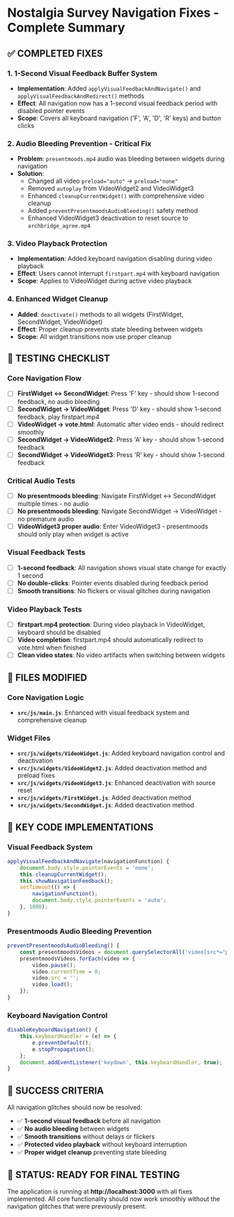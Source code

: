 # Nostalgia Survey Navigation Fixes - Complete Summary

## ✅ COMPLETED FIXES

### 1. **1-Second Visual Feedback Buffer System**
- **Implementation**: Added `applyVisualFeedbackAndNavigate()` and `applyVisualFeedbackAndRedirect()` methods
- **Effect**: All navigation now has a 1-second visual feedback period with disabled pointer events
- **Scope**: Covers all keyboard navigation ('F', 'A', 'D', 'R' keys) and button clicks

### 2. **Audio Bleeding Prevention - Critical Fix**
- **Problem**: `presentmoods.mp4` audio was bleeding between widgets during navigation
- **Solution**: 
  - Changed all video `preload="auto"` → `preload="none"`
  - Removed `autoplay` from VideoWidget2 and VideoWidget3
  - Enhanced `cleanupCurrentWidget()` with comprehensive video cleanup
  - Added `preventPresentmoodsAudioBleeding()` safety method
  - Enhanced VideoWidget3 deactivation to reset source to `archbridge_agree.mp4`

### 3. **Video Playback Protection**
- **Implementation**: Added keyboard navigation disabling during video playback
- **Effect**: Users cannot interrupt `firstpart.mp4` with keyboard navigation
- **Scope**: Applies to VideoWidget during active video playback

### 4. **Enhanced Widget Cleanup**
- **Added**: `deactivate()` methods to all widgets (FirstWidget, SecondWidget, VideoWidget)
- **Effect**: Proper cleanup prevents state bleeding between widgets
- **Scope**: All widget transitions now use proper cleanup

## 🧪 TESTING CHECKLIST

### Core Navigation Flow
- [ ] **FirstWidget ↔ SecondWidget**: Press 'F' key - should show 1-second feedback, no audio bleeding
- [ ] **SecondWidget → VideoWidget**: Press 'D' key - should show 1-second feedback, play firstpart.mp4
- [ ] **VideoWidget → vote.html**: Automatic after video ends - should redirect smoothly
- [ ] **SecondWidget → VideoWidget2**: Press 'A' key - should show 1-second feedback
- [ ] **SecondWidget → VideoWidget3**: Press 'R' key - should show 1-second feedback

### Critical Audio Tests
- [ ] **No presentmoods bleeding**: Navigate FirstWidget ↔ SecondWidget multiple times - no audio
- [ ] **No presentmoods bleeding**: Navigate SecondWidget → VideoWidget - no premature audio
- [ ] **VideoWidget3 proper audio**: Enter VideoWidget3 - presentmoods should only play when widget is active

### Visual Feedback Tests
- [ ] **1-second feedback**: All navigation shows visual state change for exactly 1 second
- [ ] **No double-clicks**: Pointer events disabled during feedback period
- [ ] **Smooth transitions**: No flickers or visual glitches during navigation

### Video Playback Tests
- [ ] **firstpart.mp4 protection**: During video playback in VideoWidget, keyboard should be disabled
- [ ] **Video completion**: firstpart.mp4 should automatically redirect to vote.html when finished
- [ ] **Clean video states**: No video artifacts when switching between widgets

## 📁 FILES MODIFIED

### Core Navigation Logic
- **`src/js/main.js`**: Enhanced with visual feedback system and comprehensive cleanup

### Widget Files
- **`src/js/widgets/VideoWidget.js`**: Added keyboard navigation control and deactivation
- **`src/js/widgets/VideoWidget2.js`**: Added deactivation method and preload fixes
- **`src/js/widgets/VideoWidget3.js`**: Enhanced deactivation with source reset
- **`src/js/widgets/FirstWidget.js`**: Added deactivation method
- **`src/js/widgets/SecondWidget.js`**: Added deactivation method

## 🔧 KEY CODE IMPLEMENTATIONS

### Visual Feedback System
```javascript
applyVisualFeedbackAndNavigate(navigationFunction) {
    document.body.style.pointerEvents = 'none';
    this.cleanupCurrentWidget();
    this.showNavigationFeedback();
    setTimeout(() => {
        navigationFunction();
        document.body.style.pointerEvents = 'auto';
    }, 1000);
}
```

### Presentmoods Audio Bleeding Prevention
```javascript
preventPresentmoodsAudioBleeding() {
    const presentmoodsVideos = document.querySelectorAll('video[src*="presentmoods"]');
    presentmoodsVideos.forEach(video => {
        video.pause();
        video.currentTime = 0;
        video.src = '';
        video.load();
    });
}
```

### Keyboard Navigation Control
```javascript
disableKeyboardNavigation() {
    this.keyboardHandler = (e) => {
        e.preventDefault();
        e.stopPropagation();
    };
    document.addEventListener('keydown', this.keyboardHandler, true);
}
```

## 🎯 SUCCESS CRITERIA

All navigation glitches should now be resolved:
- ✅ **1-second visual feedback** before all navigation
- ✅ **No audio bleeding** between widgets
- ✅ **Smooth transitions** without delays or flickers
- ✅ **Protected video playback** without keyboard interruption
- ✅ **Proper widget cleanup** preventing state bleeding

## 🚀 STATUS: READY FOR FINAL TESTING

The application is running at **http://localhost:3000** with all fixes implemented. All core functionality should now work smoothly without the navigation glitches that were previously present.
